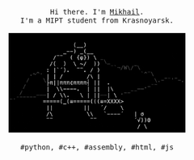 <p align="center" font-weight="bold">
  <samp>
    Hi there. I'm <a href="https://shishqa.xyz">Mikhail</a>.<br>
    I'm a MIPT student from Krasnoyarsk.<br>
  </samp>
  <br>
  <img src="https://github.com/Shishqa/Shishqa/blob/master/img/scramble.gif" width="350" />
  <br>
  <br>
  <samp>
    #python, #c++, #assembly, #html, #js<br>
  </samp>
</p>

